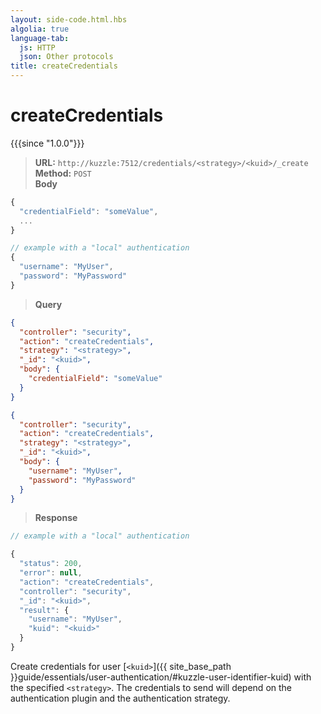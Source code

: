 ```yaml
---
layout: side-code.html.hbs
algolia: true
language-tab:
  js: HTTP
  json: Other protocols
title: createCredentials
---
```



# createCredentials

{{{since "1.0.0"}}}



<blockquote class="js">
<p>
<b>URL:</b> <code>http://kuzzle:7512/credentials/&lt;strategy&gt;/&lt;kuid&gt;/_create</code>  
<br><b>Method:</b> <code>POST</code>  
<br><b>Body</b>
</p>
</blockquote>

```js
{
  "credentialField": "someValue",
  ...
}

// example with a "local" authentication
{
  "username": "MyUser",
  "password": "MyPassword"
}
```

<blockquote class="json">
<p>
<b>Query</b>
</p>
</blockquote>

```json
{
  "controller": "security",
  "action": "createCredentials",
  "strategy": "<strategy>",
  "_id": "<kuid>",
  "body": {
    "credentialField": "someValue"
  }
}
```

```json
{
  "controller": "security",
  "action": "createCredentials",
  "strategy": "<strategy>",
  "_id": "<kuid>",
  "body": {
    "username": "MyUser",
    "password": "MyPassword"
  }
}
```

>**Response**

```javascript
// example with a "local" authentication

{
  "status": 200,
  "error": null,
  "action": "createCredentials",
  "controller": "security",
  "_id": "<kuid>",
  "result": {
    "username": "MyUser",
    "kuid": "<kuid>"
  }
}
```

Create credentials for user [`<kuid>`]({{ site_base_path }}guide/essentials/user-authentication/#kuzzle-user-identifier-kuid) with the specified `<strategy>`. 
The credentials to send will depend on the authentication plugin and the authentication strategy.
